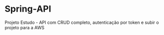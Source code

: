 # Spring-API
Projeto Estudo - API com CRUD completo, autenticação por token e subir o projeto para a AWS
